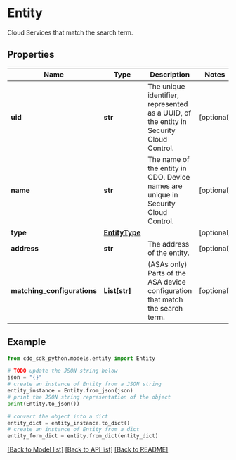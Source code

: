 # Entity

Cloud Services that match the search term.

## Properties

Name | Type | Description | Notes
------------ | ------------- | ------------- | -------------
**uid** | **str** | The unique identifier, represented as a UUID, of the entity in Security Cloud Control. | [optional] 
**name** | **str** | The name of the entity in CDO. Device names are unique in Security Cloud Control. | [optional] 
**type** | [**EntityType**](EntityType.md) |  | [optional] 
**address** | **str** | The address of the entity. | [optional] 
**matching_configurations** | **List[str]** | (ASAs only) Parts of the ASA device configuration that match the search term. | [optional] 

## Example

```python
from cdo_sdk_python.models.entity import Entity

# TODO update the JSON string below
json = "{}"
# create an instance of Entity from a JSON string
entity_instance = Entity.from_json(json)
# print the JSON string representation of the object
print(Entity.to_json())

# convert the object into a dict
entity_dict = entity_instance.to_dict()
# create an instance of Entity from a dict
entity_form_dict = entity.from_dict(entity_dict)
```
[[Back to Model list]](../README.md#documentation-for-models) [[Back to API list]](../README.md#documentation-for-api-endpoints) [[Back to README]](../README.md)


